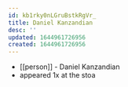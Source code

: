 ```yaml
---
id: kb1rky0nLGruBstkRgVr_
title: Daniel Kanzandian
desc: ''
updated: 1644961726956
created: 1644961726956
---
```



- [[person]] - Daniel Kanzandian
- appeared 1x at the stoa
